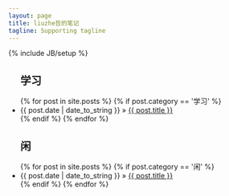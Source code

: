 ```yaml
---
layout: page
title: liuzhe哲的笔记
tagline: Supporting tagline
---
```

{% include JB/setup %}


<ul class="posts">
<h2 style="font-weight:bold;">学习</h2> 
  {% for post in site.posts %}
	{% if post.category == '学习' %}
    	<li><span>{{ post.date | date_to_string }}</span> &raquo; <a href="{{ BASE_PATH }}{{ post.url }}">{{ post.title }}</a></li>
	{% endif %}
  {% endfor %}
<h2 style="font-weight:bold;">闲</h2> 
   {% for post in site.posts %}
	{% if post.category == '闲' %}
    	<li><span>{{ post.date | date_to_string }}</span> &raquo; <a href="{{ BASE_PATH }}{{ post.url }}">{{ post.title }}</a></li>
	{% endif %}
{% endfor %}
</ul>
